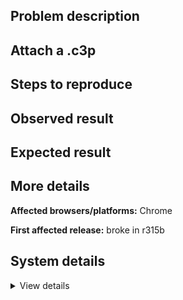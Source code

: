## Problem description



## Attach a .c3p



## Steps to reproduce



## Observed result



## Expected result



## More details



**Affected browsers/platforms:** Chrome

**First affected release:** broke in r315b

## System details

<details><summary>View details</summary>



</details>
